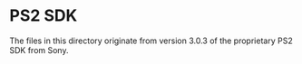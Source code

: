 # PS2 SDK

The files in this directory originate from version 3.0.3 of the proprietary PS2 SDK from Sony.
